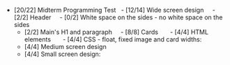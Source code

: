 
- [20/22] Midterm Programming Test
  - [12/14] Wide screen design
    - [2/2] Header
    - [0/2] White space on the sides
        - no white space on the sides
    - [2/2] Main's H1 and paragraph
    - [8/8] Cards
      - [4/4] HTML elements
      - [4/4] CSS - float, fixed image and card widths:
  - [4/4] Medium screen design
  - [4/4] Small screen design: